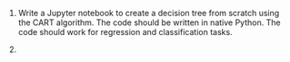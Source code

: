 1. Write a Jupyter notebook to create a decision tree from scratch using the CART algorithm. The code should be written in native Python. The code should work for regression and classification tasks. 

2. 